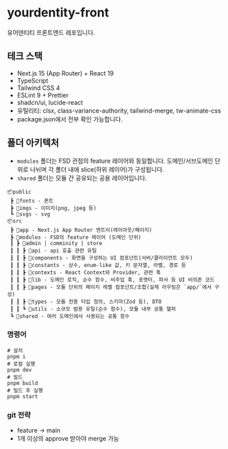 # yourdentity-front

유어덴티티 프론트엔드 레포입니다.

## 테크 스택

- Next.js 15 (App Router) + React 19
- TypeScript
- Tailwind CSS 4
- ESLint 9 + Prettier
- shadcn/ui, lucide-react
- 유틸리티: clsx, class-variance-authority, tailwind-merge, tw-animate-css
- package.json에서 전부 확인 가능합니다.

## 폴더 아키텍처

- `modules` 폴더는 FSD 관점의 feature 레이어와 동일합니다. 도메인/서브도메인 단위로 나뉘며 각 폴더 내에 slice(하위 레이어)가 구성됩니다.
- `shared` 폴더는 모듈 간 공유되는 공용 레이어입니다.

```
📦public
 ┣ 📂fonts - 폰트
 ┣ 📂imgs - 이미지(png, jpeg 등)
 ┗ 📂svgs - svg
📦src
 ┣ 📂app - Next.js App Router 엔트리(레이아웃/페이지)
 ┣ 📂modules - FSD의 feature 레이어 (도메인 단위)
 ┃ ┣ 📂admin | comminity | store
 ┃ ┃ ┣ 📂api - api 호출 관련 유틸
 ┃ ┃ ┣ 📂components - 화면을 구성하는 UI 컴포넌트(서버/클라이언트 모두)
 ┃ ┃ ┣ 📂constants - 상수, enum-like 값, 키 문자열, 라벨, 경로 등
 ┃ ┃ ┣ 📂contexts - React Context와 Provider, 관련 훅
 ┃ ┃ ┣ 📂lib - 도메인 로직, 순수 함수, 비주입 훅, 포맷터, 파서 등 UI 비의존 코드
 ┃ ┃ ┣ 📂pages - 모듈 단위의 페이지 레벨 컴포넌트/조합(실제 라우팅은 `app/`에서 구성)
 ┃ ┃ ┣ 📂types - 모듈 전용 타입 정의, 스키마(Zod 등), DTO
 ┃ ┃ ┗ 📂utils - 소규모 범용 유틸(순수 함수), 모듈 내부 공통 헬퍼
 ┗ 📂shared - 여러 도메인에서 사용되는 공통 함수
```

### 명령어

```shell
# 설치
pnpm i
# 로컬 실행
pnpm dev
# 빌드
pnpm build
# 빌드 후 실행
pnpm start
```

### git 전략

- feature -> main
- 1개 이상의 approve 받아야 merge 가능
